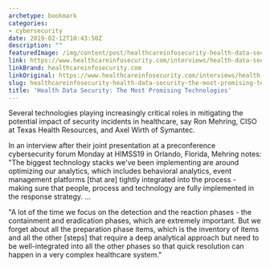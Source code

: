 ```yaml
---
archetype: bookmark
categories:
- cybersecurity
date: 2019-02-12T10:43:50Z
description: ""
featuredImage: /img/content/post/healthcareinfosecurity-health-data-security-the-most-promising-technologies.jpg
link: https://www.healthcareinfosecurity.com/interviews/health-data-security-most-promising-technologies-i-4247
linkBrand: healthcareinfosecurity.com
linkOriginal: https://www.healthcareinfosecurity.com/interviews/health-data-security-most-promising-technologies-i-4247
slug: healthcareinfosecurity-health-data-security-the-most-promising-technologies
title: 'Health Data Security: The Most Promising Technologies'
---
```

Several technologies playing increasingly critical roles in mitigating the potential impact of security incidents in healthcare, say Ron Mehring, CISO at Texas Health Resources, and Axel Wirth of Symantec.

In an interview after their joint presentation at a preconference cybersecurity forum Monday at HIMSS19 in Orlando, Florida, Mehring notes: "The biggest technology stacks we've been implementing are around optimizing our analytics, which includes behavioral analytics, event management platforms [that are] tightly integrated into the process - making sure that people, process and technology are fully implemented in the response strategy. ...

"A lot of the time we focus on the detection and the reaction phases - the containment and eradication phases, which are extremely important. But we forget about all the preparation phase items, which is the inventory of items and all the other [steps] that require a deep analytical approach but need to be well-integrated into all the other phases so that quick resolution can happen in a very complex healthcare system."

